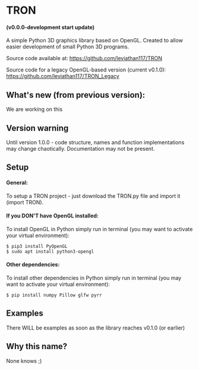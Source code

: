 # TRON 
#### (v0.0.0-development start update)
A simple Python 3D graphics library based on OpenGL. Created to allow easier development of small Python 3D programs. 

Source code available at: https://github.com/leviathan117/TRON

Source code for a legacy OpenGL-based version (current v0.1.0): https://github.com/leviathan117/TRON_Legacy

## What's new (from previous version):
We are working on this

## Version warning
Until version 1.0.0 - code structure, names and function implementations may change chaotically. Documentation may not be present.

## Setup
#### General:

To setup a TRON project - just download the TRON.py file and import it (import TRON).

#### If you DON'T have OpenGL installed:

To install OpenGL in Python simply run in terminal (you may want to activate your virtual environment):

    $ pip3 install PyOpenGL
    $ sudo apt install python3-opengl

#### Other dependencies:

To install other dependencies in Python simply run in terminal (you may want to activate your virtual environment):

    $ pip install numpy Pillow glfw pyrr

## Examples
There WILL be examples as soon as the library reaches v0.1.0 (or earlier)

## Why this name?
None knows ;)
